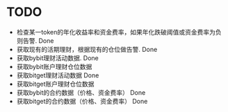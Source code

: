 # TODO

* 检查某一token的年化收益率和资金费率，如果年化跌破阈值或资金费率为负则告警.  Done
* 获取现有的活期理财，根据现有的仓位做告警. Done
* 获取bybit理财活动数据. Done
* 获取bybit账户理财仓位数据 
* 获取bitget理财活动数据 Done
* 获取bitget账户理财仓位数据
* 获取bybit的合约数据（价格、资金费率） Done
* 获取bitget的合约数据（价格、资金费率） Done
